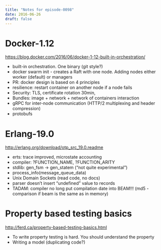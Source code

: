 ```yaml
---
title: "Notes for episode-0098"
date: 2016-06-26
draft: false
---
```


# Docker-1.12 
https://blog.docker.com/2016/06/docker-1-12-built-in-orchestration/

- built-in orchestration. One binary (git style?)
- docker swarm init - creates a Raft with one node. Adding nodes either worker (default) or managers
- PR: docker design is based on 4 principles 
- resilience: restart container on another node if a node fails
- Security: TLS, certificate rotation 30min, 
- Bundles: image + network + network of containers interaction
- gRPC for inter-node communication (HTTP/2 multiplexing and header compression)
- protobufs

# Erlang-19.0
http://erlang.org/download/otp_src_19.0.readme

- erts: trace improved, microstate accounting
- compiler: ?FUNCTION_NAME, ?FUNCTION_ARITY
- stdlib: gen_fsm -> gen_statem (“not quite experimental”)
- process_info(message_queue_data)
- Unix Domain Sockets (read code, no docs)
- parser doesn’t insert “undefined” value to records
- TADAM: compiler no long put compilation date into BEAM!!! (md5 - comparison if beam is the same as in memory)

# Property based testing basics
http://ferd.ca/property-based-testing-basics.html

- To write property testing is hard. You should understand the property
- Writing a model (duplicating code?)
